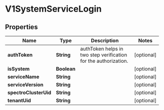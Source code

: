 # V1SystemServiceLogin

## Properties
Name | Type | Description | Notes
------------ | ------------- | ------------- | -------------
**authToken** | **String** | authToken helps in two step verification for the authorization. |  [optional]
**isSystem** | **Boolean** |  |  [optional]
**serviceName** | **String** |  |  [optional]
**serviceVersion** | **String** |  |  [optional]
**spectroClusterUid** | **String** |  |  [optional]
**tenantUid** | **String** |  |  [optional]
